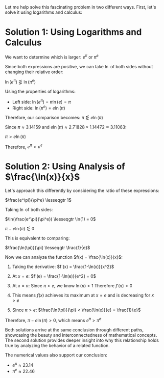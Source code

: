 Let me help solve this fascinating problem in two different ways. First, let's solve it using logarithms and calculus:

# Solution 1: Using Logarithms and Calculus

We want to determine which is larger: $e^\pi$ or $\pi^e$

Since both expressions are positive, we can take $\ln$ of both sides without changing their relative order:

$\ln(e^\pi) \lesseqgtr \ln(\pi^e)$

Using the properties of logarithms:

- Left side: $\ln(e^\pi) = \pi\ln(e) = \pi$
- Right side: $\ln(\pi^e) = e\ln(\pi)$

Therefore, our comparison becomes:
$\pi \lesseqgtr e\ln(\pi)$

Since $\pi \approx 3.14159$ and $e\ln(\pi) \approx 2.71828 \times 1.14472 \approx 3.11063$:

$\pi > e\ln(\pi)$

Therefore, $e^\pi > \pi^e$

# Solution 2: Using Analysis of $\frac{\ln(x)}{x}$

Let's approach this differently by considering the ratio of these expressions:

$\frac{e^\pi}{\pi^e} \lesseqgtr 1$

Taking $\ln$ of both sides:

$\ln(\frac{e^\pi}{\pi^e}) \lesseqgtr \ln(1) = 0$

$\pi - e\ln(\pi) \lesseqgtr 0$

This is equivalent to comparing:

$\frac{\ln(\pi)}{\pi} \lesseqgtr \frac{1}{e}$

Now we can analyze the function $f(x) = \frac{\ln(x)}{x}$:

1. Taking the derivative:
   $f'(x) = \frac{1-\ln(x)}{x^2}$

2. At $x = e$:
   $f'(e) = \frac{1-\ln(e)}{e^2} = 0$

3. At $x = \pi$:
   Since $\pi > e$, we know $\ln(\pi) > 1$
   Therefore $f'(\pi) < 0$

4. This means $f(x)$ achieves its maximum at $x = e$ and is decreasing for $x > e$

5. Since $\pi > e$:
   $\frac{\ln(\pi)}{\pi} < \frac{\ln(e)}{e} = \frac{1}{e}$

Therefore, $\pi - e\ln(\pi) > 0$, which means $e^\pi > \pi^e$

Both solutions arrive at the same conclusion through different paths, showcasing the beauty and interconnectedness of mathematical concepts. The second solution provides deeper insight into why this relationship holds true by analyzing the behavior of a related function.

The numerical values also support our conclusion:

- $e^\pi \approx 23.14$
- $\pi^e \approx 22.46$
